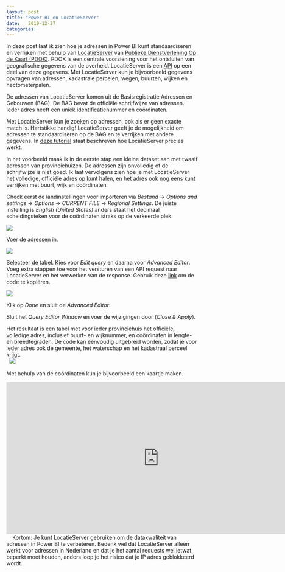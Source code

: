 ```yaml
---
layout: post
title: "Power BI en LocatieServer"
date:   2019-12-27
categories: 
---
```


In deze post laat ik zien hoe je adressen in Power BI kunt standaardiseren en verrijken met behulp van [LocatieServer](https://www.pdok.nl/restful-api/-/article/pdok-locatieserver) van [Publieke Dienstverlening Op de Kaart (PDOK)](https://www.pdok.nl). PDOK is een centrale voorziening voor het ontsluiten van geografische gegevens van de overheid. LocatieServer is een [API](https://nl.wikipedia.org/wiki/Application_programming_interface) op een deel van deze gegevens. Met LocatieServer kun je bijvoorbeeld gegevens opvragen van adressen, kadastrale percelen, wegen, buurten, wijken en hectometerpalen.

De adressen van LocatieServer komen uit de Basisregistratie Adressen en Gebouwen (BAG). De BAG bevat de officiële schrijfwijze van adressen. Ieder adres heeft een uniek identificatienummer en coördinaten.

Met LocatieServer kun je zoeken op adressen, ook als er geen exacte match is. Hartstikke handig! LocatieServer geeft je de mogelijkheid om adressen te standaardiseren op de BAG en te verrijken met andere gegevens. In [deze tutorial](https://github.com/FrieseWoudloper/web-api-workshop-gelderland/wiki/PDOK-LocatieServer) staat beschreven hoe LocatieServer precies werkt.

In het voorbeeld maak ik in de eerste stap een kleine dataset aan met twaalf adressen van provinciehuizen. De adressen zijn onvolledig of de schrijfwijze is niet goed. Ik laat vervolgens zien hoe je met LocatieServer het volledige, officiële adres op kunt halen, en het adres ook nog eens kunt verrijken met buurt, wijk en coördinaten.

Check eerst de landinstellingen voor importeren via _Bestand_ &rarr; _Options and settings_ &rarr; _Options_ &rarr; _CURRENT FILE_ &rarr; _Regional Settings_. De juiste instelling is _English (United States)_ anders staat het decimaal scheidingsteken voor de coördinaten straks op de verkeerde plek.

![]({{site.url}}/assets/img/2019-12-27/img04.png) 

Voer de adressen in.

![]({{site.url}}/assets/img/2019-12-27/img01.png) 

Selecteer de tabel. Kies voor _Edit query_ en daarna voor _Advanced Editor_. Voeg extra stappen toe voor het versturen van een API request naar LocatieServer en het verwerken van de response. Gebruik deze [link](https://gist.githubusercontent.com/FrieseWoudloper/68de3449287c9ed43ac4f140d3991e4c/raw/9be21d051e2645ee581d1b9567410b2e49b3c4b5/provinciehuis.txt) om de code te kopiëren.
       
![]({{site.url}}/assets/img/2019-12-27/img02.png) 

Klik op _Done_ en sluit de _Advanced Editor_.

Sluit het _Query Editor Window_ en voer de wijzigingen door (_Close & Apply_).

Het resultaat is een tabel met voor ieder provinciehuis het officiële, volledige adres, inclusief buurt- en wijknummer, en coördinaten in lengte- en breedtegraden. De code kan eenvoudig uitgebreid worden, zodat je voor ieder adres ook de gemeente, het waterschap en het kadastraal perceel krijgt.
&nbsp;  
&nbsp;
![]({{site.url}}/assets/img/2019-12-27/img03.png) 
&nbsp;         

Met behulp van de coördinaten kun je bijvoorbeeld een kaartje maken.

<iframe width="800" height="400" src="https://app.powerbi.com/view?r=eyJrIjoiNjgwZTk4Y2EtNGMwYi00N2E1LThhZjMtNTI1MzEyMDEyMmIxIiwidCI6ImZkZjllNmE2LWY5NGYtNDE1Zi04NjIzLTk0YWNiYzU5OWU1NCIsImMiOjh9" frameborder="0" allowFullScreen="true"></iframe>
&nbsp;        
&nbsp;      
Kortom: Je kunt LocatieServer gebruiken om de datakwaliteit van adressen in Power BI te verbeteren. Bedenk wel dat LocatieServer alleen werkt voor adressen in Nederland en dat je het aantal requests wel ietwat beperkt moet houden, anders loop je het risico dat je IP adres geblokkeerd wordt.